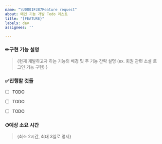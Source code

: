 ```yaml
---
name: "\U0001F387Feature request"
about: 메인 기능 개발 Todo 리스트
title: "[FEATURE}"
labels: dev
assignees: ''

---
```


### ✏구현 기능 설명
> {현재 개발하고자 하는 기능의 배경 및 주 기능 간략 설명 (ex. 회원 관련 소셜 로그인 기능 구현) }

### ✅진행할 것들
- [ ] TODO
- [ ] TODO
- [ ] TODO


### ⏱예상 소요 시간
> {최소 2시간, 최대 3일로 명세}
